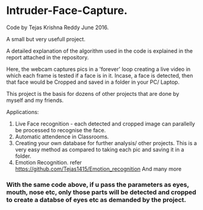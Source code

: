# Intruder-Face-Capture.

Code by Tejas Krishna Reddy
June 2016.

A small but very usefull project.

A detailed explanation of the algorithm used in the code is explained in the report attached in the repository.

Here, the webcam captures pics in a 'forever' loop creating a live video in which each frame is tested if a face is in it. Incase, a face is detected, then that face would be Cropped and saved in a folder in your PC/ Laptop.

This project is the basis for dozens of other projects that are done by myself and my friends.

Applications:
1. Live Face recognition - each detected and cropped image can parallelly be processed to recognise the face.
2. Automatic attendence in Classrooms.
3. Creating your own database for further analysis/ other projects. This is a very easy method as compared to taking each pic and saving it in a folder.
4. Emotion Recognition. refer https://github.com/Tejas1415/Emotion_recognition 
And many more

### With the same code above, if u pass the parameters as eyes, mouth, nose etc, only those parts will be detected and cropped to create a databse of eyes etc as demanded by the project.
